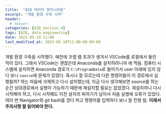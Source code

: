 ```yaml
---
title:  "AIB 데이터 엔지니어링"
excerpt: "개발 환경 구축 시작"
header:
  # teaser:
categories: [AIB_Section_4]
tags: [AIB, data_engineering]
date: 2023-05-19 11:00
last_modified_at: 2023-05-19T11:00:00-09:00
---
```


개발 환경 구축을 시작했다. 예전에 코랩 램 초과가 생겨서 VSCode를 로컬에서 돌린 적이 있다. 그래서 VSCode는 괜찮은데 Anaconda를 설치하려니까 애 먹음. 컴퓨터 시스템에 설치하면 Anaconda 경로가 `C:\ProgramData`로 들어가서 user 아래에 있지 않다 보니 `source`에 문제가 있었다. 혹시나 잘 모르는데 다른 명령어들이 이 경로에서 실행될까? 하는 마음에 삭제하고 다시 설치했는데, 지금 다시 생각해보면 source를 하는 순간 상대경로에서 실행이 가능하기 때문에 재설치할 필요는 없었겠다. 재설치하니 다시 시작해야 하고, 다시 시작해도 이전 설치의 찌꺼기가 남아서 처음 실행에 오류가 있었다. 여러 번 Navigator와 git bash를 껐다 켜고 명령어를 입력하다 보니 잘 진행 됨. **이래서 주의사항 잘 읽어봐야 한다.**
